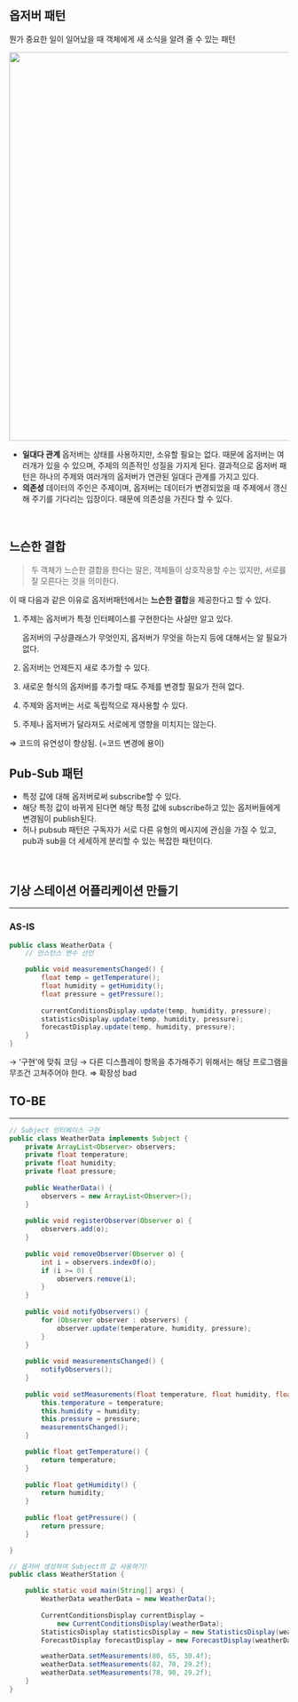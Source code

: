 

## 옵저버 패턴
뭔가 중요한 일이 일어났을 때 객체에게 새 소식을 알려 줄 수 있는 패턴

<img width="700" src="https://user-images.githubusercontent.com/55892515/165301643-c47d308f-f82c-4b92-aa5b-679e0a589d63.png" />

- **일대다 관계**
    옵저버는 상태를 사용하지만, 소유할 필요는 없다. 때문에 옵저버는 여러개가 있을 수 있으며, 주제의 의존적인 성질을 가지게 된다. 결과적으로 옵저버 패턴은 하나의 주제와 여러개의 옵저버가 연관된 일대다 관계를 가지고 있다.
- **의존성**
    데이터의 주인은 주제이며, 옵저버는 데이터가 변경되었을 때 주제에서 갱신해 주기를 기다리는 입장이다. 때문에 의존성을 가진다 할 수 있다.


<br>

## 느슨한 결합

<aside>

> 두 객체가 느슨한 결합을 한다는 말은, 객체들이 상호작용할 수는 있지만, 서로를 잘 모른다는 것을 의미한다.

</aside>

 이 때 다음과 같은 이유로 옵저버패턴에서는 **느슨한 결합**을 제공한다고 할 수 있다.

1. 주제는 옵저버가 특정 인터페이스를 구현한다는 사실만 알고 있다.
    
    옵저버의 구상클래스가 무엇인지, 옵저버가 무엇을 하는지 등에 대해서는 알 필요가 없다.
    
2. 옵저버는 언제든지 새로 추가할 수 있다.
3. 새로운 형식의 옵저버를 추가할 때도 주제를 변경할 필요가 전혀 없다.
4. 주제와 옵저버는 서로 독립적으로 재사용할 수 있다.
5. 주제나 옵저버가 달라져도 서로에게 영향을 미치지는 않는다.

⇒ 코드의 유연성이 향상됨. (=코드 변경에 용이)
<br>

## Pub-Sub 패턴

- 특정 값에 대해 옵저버로써 subscribe할 수 있다.
- 해당 특정 값이 바뀌게 된다면 해당 특정 값에 subscribe하고 있는 옵저버들에게 변경됨이 publish된다.
- 허나 pubsub 패턴은 구독자가 서로 다른 유형의 메시지에 관심을 가질 수 있고, pub과 sub을 더 세세하게 분리할 수 있는 복잡한 패턴이다.
<br><br><br>

## 기상 스테이션 어플리케이션 만들기
---

### AS-IS

```java
public class WeatherData {
	// 인스턴스 변수 선언

	public void measurementsChanged() {
		float temp = getTemperature();
		float humidity = getHumidity();
		float pressure = getPressure();
		
		currentConditionsDisplay.update(temp, humidity, pressure);
		statisticsDisplay.update(temp, humidity, pressure);
		forecastDisplay.update(temp, humidity, pressure);
	}
}
```

→ ‘구현'에 맞춰 코딩
→ 다른 디스플레이 항목을 추가해주기 위해서는 해당 프로그램을 무조건 고쳐주어야 한다.
⇒ 확장성 bad

## TO-BE
---

```java
// Subject 인터페이스 구현
public class WeatherData implements Subject {
	private ArrayList<Observer> observers;
	private float temperature;
	private float humidity;
	private float pressure;
	
	public WeatherData() {
		observers = new ArrayList<Observer>();
	}
	
	public void registerObserver(Observer o) {
		observers.add(o);
	}
	
	public void removeObserver(Observer o) {
		int i = observers.indexOf(o);
		if (i >= 0) {
			observers.remove(i);
		}
	}
	
	public void notifyObservers() {
		for (Observer observer : observers) {
			observer.update(temperature, humidity, pressure);
		}
	}
	
	public void measurementsChanged() {
		notifyObservers();
	}
	
	public void setMeasurements(float temperature, float humidity, float pressure) {
		this.temperature = temperature;
		this.humidity = humidity;
		this.pressure = pressure;
		measurementsChanged();
	}

	public float getTemperature() {
		return temperature;
	}
	
	public float getHumidity() {
		return humidity;
	}
	
	public float getPressure() {
		return pressure;
	}

}
```

```java
// 옵저버 생성하여 Subject의 값 사용하기!
public class WeatherStation {

	public static void main(String[] args) {
		WeatherData weatherData = new WeatherData();
	
		CurrentConditionsDisplay currentDisplay = 
			new CurrentConditionsDisplay(weatherData);
		StatisticsDisplay statisticsDisplay = new StatisticsDisplay(weatherData);
		ForecastDisplay forecastDisplay = new ForecastDisplay(weatherData);

		weatherData.setMeasurements(80, 65, 30.4f);
		weatherData.setMeasurements(82, 70, 29.2f);
		weatherData.setMeasurements(78, 90, 29.2f);
	}
}
```
